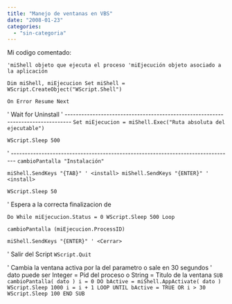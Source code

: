 ```yaml
---
title: "Manejo de ventanas en VBS"
date: "2008-01-23"
categories: 
  - "sin-categoria"
---
```


Mi codigo comentado:

`'miShell objeto que ejecuta el proceso 'miEjecución objeto asociado a la aplicación`

`Dim miShell, miEjecucion Set miShell = WScript.CreateObject("WScript.Shell")`

`On Error Resume Next`

' Wait for Uninstall ' -------------------------------------------------------------------------------- `Set miEjecucion = miShell.Exec("Ruta absoluta del ejecutable")`

`WScript.Sleep 500`

' -------------------------------------------------------------------------------- `cambioPantalla "Instalación"`

`miShell.SendKeys "{TAB}" ' <install> miShell.SendKeys "{ENTER}" ' <install>`

`WScript.Sleep 50`

' Espera a la correcta finalizacion de

`Do While miEjecucion.Status = 0 WScript.Sleep 500 Loop`

`cambioPantalla (miEjecucion.ProcessID)`

`miShell.SendKeys "{ENTER}" ' <Cerrar>`

' Salir del Script `WScript.Quit`

' Cambia la ventana activa por la del parametro o sale en 30 segundos ' dato puede ser Integer = Pid del proceso o String = Titulo de la ventana `SUB cambioPantalla( dato ) i = 0 DO bActive = miShell.AppActivate( dato ) WScript.Sleep 1000 i = i + 1 LOOP UNTIL bActive = TRUE OR i > 30 WScript.Sleep 100 END SUB`
